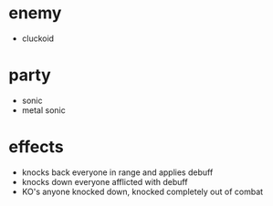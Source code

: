 # enemy
* cluckoid
# party
* sonic
* metal sonic
# effects
* knocks back everyone in range and applies debuff
* knocks down everyone afflicted with debuff
* KO's anyone knocked down, knocked completely out of combat
